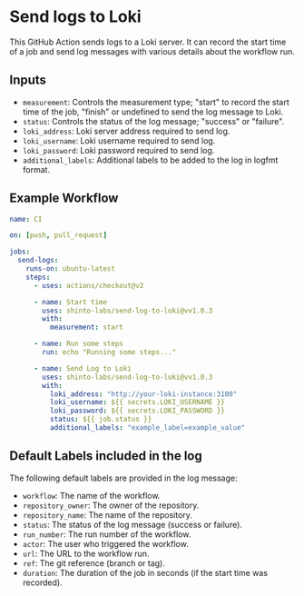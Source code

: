 # Send logs to Loki

This GitHub Action sends logs to a Loki server. It can record the start time of a job and send log messages with various details about the workflow run.

## Inputs

- `measurement`: Controls the measurement type; "start" to record the start time of the job, "finish" or undefined to send the log message to Loki.
- `status`: Controls the status of the log message; "success" or "failure".
- `loki_address`: Loki server address required to send log.
- `loki_username`: Loki username required to send log.
- `loki_password`: Loki password required to send log.
- `additional_labels`: Additional labels to be added to the log in logfmt format.

## Example Workflow

```yaml
name: CI

on: [push, pull_request]

jobs:
  send-logs:
    runs-on: ubuntu-latest
    steps:
      - uses: actions/checkout@v2

      - name: Start time
        uses: shinto-labs/send-log-to-loki@vv1.0.3
        with:
          measurement: start

      - name: Run some steps
        run: echo "Running some steps..."

      - name: Send Log to Loki
        uses: shinto-labs/send-log-to-loki@vv1.0.3
        with:
          loki_address: "http://your-loki-instance:3100"
          loki_username: ${{ secrets.LOKI_USERNAME }}
          loki_password: ${{ secrets.LOKI_PASSWORD }}
          status: ${{ job.status }}
          additional_labels: "example_label=example_value"
```

## Default Labels included in the log

The following default labels are provided in the log message:

- `workflow`: The name of the workflow.
- `repository_owner`: The owner of the repository.
- `repository_name`: The name of the repository.
- `status`: The status of the log message (success or failure).
- `run_number`: The run number of the workflow.
- `actor`: The user who triggered the workflow.
- `url`: The URL to the workflow run.
- `ref`: The git reference (branch or tag).
- `duration`: The duration of the job in seconds (if the start time was recorded).
